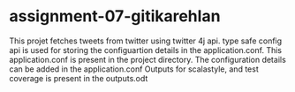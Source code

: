 # assignment-07-gitikarehlan
This projet fetches tweets from twitter using twitter 4j api.
type safe config api is used for storing the configuartion details in the application.conf. This application.conf is present in
the project directory.
The configuration details can be added in the application.conf
Outputs for scalastyle, and test coverage is present in the outputs.odt
